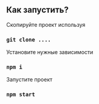 ## Как запустить?

Скопируйте проект используя

### `git clone ....`

Установите нужные зависимости

### `npm i`

Запустите проект

### `npm start`
